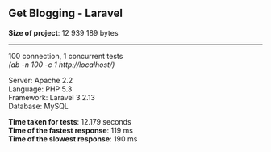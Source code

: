 Get Blogging - Laravel
---------------

__Size of project__: 12 939 189 bytes

---
100 connection, 1 concurrent tests  
_(ab -n 100 -c 1 http://localhost/)_

Server:    Apache 2.2  
Language:  PHP 5.3  
Framework: Laravel 3.2.13  
Database:  MySQL  

__Time taken for tests__: 12.179 seconds  
__Time of the fastest response__: 119 ms  
__Time of the slowest response__: 190 ms  